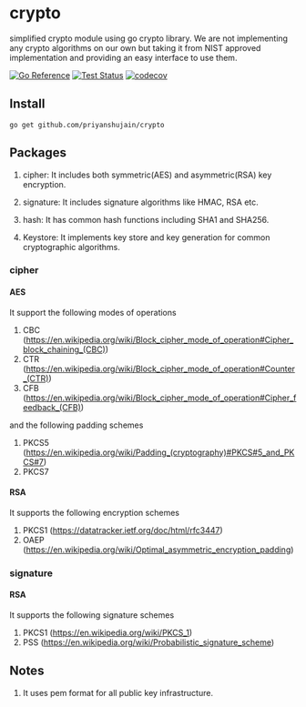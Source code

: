 # crypto

simplified crypto module using go crypto library. We are not implementing any crypto algorithms on our own but taking it 
from NIST approved implementation and providing an easy interface to use them.

[![Go Reference](https://pkg.go.dev/badge/github.com/priyanshujain/crypto.svg)](https://pkg.go.dev/github.com/priyanshujain/crypto)
[![Test Status](https://github.com/priyanshujain/crypto/actions/workflows/tests.yml/badge.svg?branch=master)](https://github.com/priyanshujain/crypto/actions)
[![codecov](https://codecov.io/gh/priyanshujain/crypto/branch/master/graph/badge.svg?token=8UY0NTGGRM)](https://codecov.io/gh/priyanshujain/crypto)

## Install

```
go get github.com/priyanshujain/crypto
```

## Packages 
1. cipher: It includes both symmetric(AES) and asymmetric(RSA) key encryption.

2. signature: It includes signature algorithms like HMAC, RSA etc.

3. hash: It has common hash functions including SHA1 and SHA256.

4. Keystore: It implements key store and key generation for common cryptographic algorithms.


### cipher

#### AES


It support the following modes of operations
1. CBC (https://en.wikipedia.org/wiki/Block_cipher_mode_of_operation#Cipher_block_chaining_(CBC))
2. CTR (https://en.wikipedia.org/wiki/Block_cipher_mode_of_operation#Counter_(CTR))
3. CFB (https://en.wikipedia.org/wiki/Block_cipher_mode_of_operation#Cipher_feedback_(CFB))

and the following padding schemes
1. PKCS5 (https://en.wikipedia.org/wiki/Padding_(cryptography)#PKCS#5_and_PKCS#7)
2. PKCS7

#### RSA

It supports the following encryption schemes
1. PKCS1 (https://datatracker.ietf.org/doc/html/rfc3447)
2. OAEP (https://en.wikipedia.org/wiki/Optimal_asymmetric_encryption_padding)

### signature

#### RSA
It supports the following signature schemes
1. PKCS1 (https://en.wikipedia.org/wiki/PKCS_1)
2. PSS (https://en.wikipedia.org/wiki/Probabilistic_signature_scheme)

## Notes

1. It uses pem format for all public key infrastructure. 